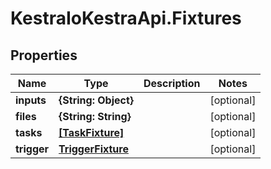 # KestraIoKestraApi.Fixtures

## Properties

Name | Type | Description | Notes
------------ | ------------- | ------------- | -------------
**inputs** | **{String: Object}** |  | [optional] 
**files** | **{String: String}** |  | [optional] 
**tasks** | [**[TaskFixture]**](TaskFixture.md) |  | [optional] 
**trigger** | [**TriggerFixture**](TriggerFixture.md) |  | [optional] 


